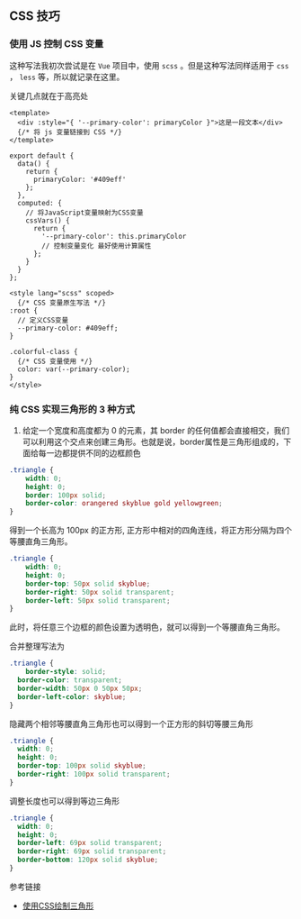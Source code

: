 
## CSS 技巧




### 使用 JS 控制 CSS 变量

这种写法我初次尝试是在 `Vue` 项目中，使用 `scss` 。但是这种写法同样适用于 `css` ， `less` 等，所以就记录在这里。

关键几点就在于高亮处


```js{2,9,16,27,32}
<template>
  <div :style="{ '--primary-color': primaryColor }">这是一段文本</div>
  {/* 将 js 变量链接到 CSS */}
</template>

export default {
  data() {
    return {
      primaryColor: '#409eff'
    };
  },
  computed: {
    // 将JavaScript变量映射为CSS变量
    cssVars() {
      return {
        '--primary-color': this.primaryColor
        // 控制变量变化 最好使用计算属性
      };
    }
  }
};

<style lang="scss" scoped>
  {/* CSS 变量原生写法 */}
:root {
  // 定义CSS变量
  --primary-color: #409eff;
}

.colorful-class {
  {/* CSS 变量使用 */}
  color: var(--primary-color);
}
</style>
```

### 纯 CSS 实现三角形的 3 种方式

1. 给定一个宽度和高度都为 0 的元素，其 border 的任何值都会直接相交，我们可以利用这个交点来创建三角形。也就是说，border属性是三角形组成的，下面给每一边都提供不同的边框颜色

```css
.triangle {
    width: 0;
    height: 0;
    border: 100px solid;
    border-color: orangered skyblue gold yellowgreen;
}

```

得到一个长高为 100px 的正方形, 正方形中相对的四角连线，将正方形分隔为四个等腰直角三角形。

```css
.triangle {
    width: 0;
    height: 0;
    border-top: 50px solid skyblue;
    border-right: 50px solid transparent;
    border-left: 50px solid transparent;
}
```

此时，将任意三个边框的颜色设置为透明色，就可以得到一个等腰直角三角形。

合并整理写法为

```css
.triangle {
	border-style: solid;
  border-color: transparent;
  border-width: 50px 0 50px 50px;
  border-left-color: skyblue;
}

```

隐藏两个相邻等腰直角三角形也可以得到一个正方形的斜切等腰三角形

```css
.triangle {
  width: 0;
  height: 0;
  border-top: 100px solid skyblue;
  border-right: 100px solid transparent;
}
```

调整长度也可以得到等边三角形

```css
.triangle {
  width: 0;
  height: 0;
  border-left: 69px solid transparent;  
  border-right: 69px solid transparent;  
  border-bottom: 120px solid skyblue; 
}

```

参考链接

- [使用CSS绘制三角形](https://juejin.cn/post/7075884138900750372)